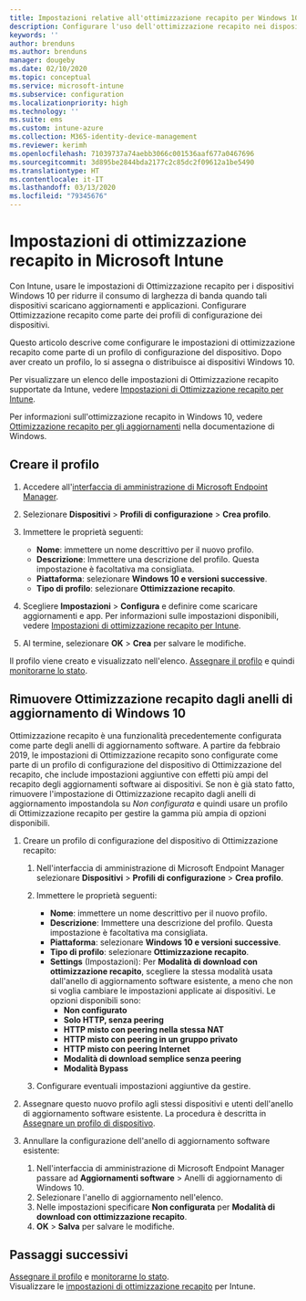 ```yaml
---
title: Impostazioni relative all'ottimizzazione recapito per Windows 10 in Microsoft Intune - Azure | Microsoft Docs
description: Configurare l'uso dell'ottimizzazione recapito nei dispositivi Windows 10 gestiti con Intune. In Intune, creare un profilo di configurazione del dispositivo per installare gli aggiornamenti da Internet. Vedere anche come sostituire gli anelli di aggiornamento esistenti con un profilo di ottimizzazione recapito.
keywords: ''
author: brenduns
ms.author: brenduns
manager: dougeby
ms.date: 02/10/2020
ms.topic: conceptual
ms.service: microsoft-intune
ms.subservice: configuration
ms.localizationpriority: high
ms.technology: ''
ms.suite: ems
ms.custom: intune-azure
ms.collection: M365-identity-device-management
ms.reviewer: kerimh
ms.openlocfilehash: 71039737a74aebb3066c001536aaf677a0467696
ms.sourcegitcommit: 3d895be2844bda2177c2c85dc2f09612a1be5490
ms.translationtype: HT
ms.contentlocale: it-IT
ms.lasthandoff: 03/13/2020
ms.locfileid: "79345676"
---
```

# <a name="delivery-optimization-settings-in-microsoft-intune"></a>Impostazioni di ottimizzazione recapito in Microsoft Intune

Con Intune, usare le impostazioni di Ottimizzazione recapito per i dispositivi Windows 10 per ridurre il consumo di larghezza di banda quando tali dispositivi scaricano aggiornamenti e applicazioni. Configurare Ottimizzazione recapito come parte dei profili di configurazione dei dispositivi.  

Questo articolo descrive come configurare le impostazioni di ottimizzazione recapito come parte di un profilo di configurazione del dispositivo. Dopo aver creato un profilo, lo si assegna o distribuisce ai dispositivi Windows 10.

Per visualizzare un elenco delle impostazioni di Ottimizzazione recapito supportate da Intune, vedere [Impostazioni di Ottimizzazione recapito per Intune](delivery-optimization-settings.md).  

Per informazioni sull'ottimizzazione recapito in Windows 10, vedere [Ottimizzazione recapito per gli aggiornamenti](https://docs.microsoft.com/windows/deployment/update/waas-delivery-optimization) nella documentazione di Windows.  

## <a name="create-the-profile"></a>Creare il profilo

1. Accedere all'[interfaccia di amministrazione di Microsoft Endpoint Manager](https://go.microsoft.com/fwlink/?linkid=2109431).

2. Selezionare **Dispositivi** > **Profili di configurazione** > **Crea profilo**.

3. Immettere le proprietà seguenti:

    - **Nome**: immettere un nome descrittivo per il nuovo profilo.
    - **Descrizione**: Immettere una descrizione del profilo. Questa impostazione è facoltativa ma consigliata.
    - **Piattaforma**: selezionare **Windows 10 e versioni successive**.
    - **Tipo di profilo**: selezionare **Ottimizzazione recapito**.

4. Scegliere **Impostazioni** > **Configura** e definire come scaricare aggiornamenti e app. Per informazioni sulle impostazioni disponibili, vedere [Impostazioni di ottimizzazione recapito per Intune](delivery-optimization-settings.md).

5. Al termine, selezionare **OK** > **Crea** per salvare le modifiche.

Il profilo viene creato e visualizzato nell'elenco. [Assegnare il profilo](device-profile-assign.md) e quindi [monitorarne lo stato](device-profile-monitor.md).

<!-- ## Move existing update rings to delivery optimization

**Delivery optimization** settings replace **Software updates – Windows 10 Update Rings**. Your existing update rings can be easily changed to use the **Delivery optimization** settings. To maintain the same settings when you create a delivery optimization profile, use the same *Delivery optimization download mode* and then set the same settings as you already use. However, you can choose to reconfigure delivery optimization settings to take advantage of the full range of addition settings that the Delivery Optimization profile can manage. 
-->

## <a name="remove-delivery-optimization-from-windows-10-update-rings"></a>Rimuovere Ottimizzazione recapito dagli anelli di aggiornamento di Windows 10

Ottimizzazione recapito è una funzionalità precedentemente configurata come parte degli anelli di aggiornamento software. A partire da febbraio 2019, le impostazioni di Ottimizzazione recapito sono configurate come parte di un profilo di configurazione del dispositivo di Ottimizzazione del recapito, che include impostazioni aggiuntive con effetti più ampi del recapito degli aggiornamenti software ai dispositivi. Se non è già stato fatto, rimuovere l'impostazione di Ottimizzazione recapito dagli anelli di aggiornamento impostandola su *Non configurata* e quindi usare un profilo di Ottimizzazione recapito per gestire la gamma più ampia di opzioni disponibili.

1. Creare un profilo di configurazione del dispositivo di Ottimizzazione recapito:

    1. Nell'interfaccia di amministrazione di Microsoft Endpoint Manager selezionare **Dispositivi** > **Profili di configurazione** > **Crea profilo**.
    2. Immettere le proprietà seguenti:

        - **Nome**: immettere un nome descrittivo per il nuovo profilo.
        - **Descrizione**: Immettere una descrizione del profilo. Questa impostazione è facoltativa ma consigliata.
        - **Piattaforma**: selezionare **Windows 10 e versioni successive**.
        - **Tipo di profilo**: selezionare **Ottimizzazione recapito**.
        - **Settings** (Impostazioni): Per **Modalità di download con ottimizzazione recapito**, scegliere la stessa modalità usata dall'anello di aggiornamento software esistente, a meno che non si voglia cambiare le impostazioni applicate ai dispositivi. Le opzioni disponibili sono:
            - **Non configurato**
            - **Solo HTTP, senza peering**
            - **HTTP misto con peering nella stessa NAT**
            - **HTTP misto con peering in un gruppo privato**
            - **HTTP misto con peering Internet**
            - **Modalità di download semplice senza peering**
            - **Modalità Bypass**
    3. Configurare eventuali impostazioni aggiuntive da gestire.

2. Assegnare questo nuovo profilo agli stessi dispositivi e utenti dell'anello di aggiornamento software esistente. La procedura è descritta in [Assegnare un profilo di dispositivo](device-profile-assign.md).

3. Annullare la configurazione dell'anello di aggiornamento software esistente:
    1. Nell'interfaccia di amministrazione di Microsoft Endpoint Manager passare ad **Aggiornamenti software** > Anelli di aggiornamento di Windows 10.
    2. Selezionare l'anello di aggiornamento nell'elenco.
    3. Nelle impostazioni specificare **Non configurata** per **Modalità di download con ottimizzazione recapito**.
    4. **OK** > **Salva** per salvare le modifiche.

## <a name="next-steps"></a>Passaggi successivi

[Assegnare il profilo](device-profile-assign.md) e [monitorarne lo stato](device-profile-monitor.md).  
Visualizzare le [impostazioni di ottimizzazione recapito](delivery-optimization-settings.md) per Intune.
